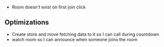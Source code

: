 - Room doesn't exist on first join click

## Optimizations

- Create store and move fetching data to it so I can call during countdown
- watch room so I can announce when someone joins the room
